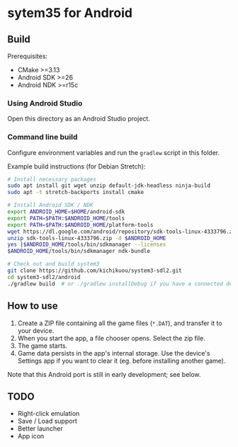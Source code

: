# sytem35 for Android

## Build
Prerequisites:
- CMake >=3.13
- Android SDK >=26
- Android NDK >=r15c

### Using Android Studio
Open this directory as an Android Studio project.

### Command line build
Configure environment variables and run the `gradlew` script in this folder.

Example build instructions (for Debian Stretch):
```sh
# Install necessary packages
sudo apt install git wget unzip default-jdk-headless ninja-build
sudo apt -t stretch-backports install cmake

# Install Android SDK / NDK
export ANDROID_HOME=$HOME/android-sdk
export PATH=$PATH:$ANDROID_HOME/tools
export PATH=$PATH:$ANDROID_HOME/platform-tools
wget https://dl.google.com/android/repository/sdk-tools-linux-4333796.zip
unzip sdk-tools-linux-4333796.zip -d $ANDROID_HOME
yes |$ANDROID_HOME/tools/bin/sdkmanager --licenses
$ANDROID_HOME/tools/bin/sdkmanager ndk-bundle

# Check out and build system3
git clone https://github.com/kichikuou/system3-sdl2.git
cd system3-sdl2/android
./gradlew build  # or ./gradlew installDebug if you have a connected device
```

## How to use
1. Create a ZIP file containing all the game files (`*.DAT`), and transfer it to your device.
2. When you start the app, a file chooser opens. Select the zip file.
3. The game starts.
4. Game data persists in the app's internal storage. Use the device's Settings app if you want to clear it (eg. before installing another game).

Note that this Android port is still in early development; see below.

## TODO
- Right-click emulation
- Save / Load support
- Better launcher
- App icon
